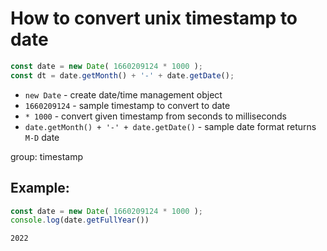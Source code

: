 # How to convert unix timestamp to date

```js
const date = new Date( 1660209124 * 1000 );
const dt = date.getMonth() + '-' + date.getDate();
```

- `new Date` - create date/time management object
- `1660209124` - sample timestamp to convert to date
- `* 1000` - convert given timestamp from seconds to milliseconds
- `date.getMonth() + '-' + date.getDate()` - sample date format returns `M-D` date

group: timestamp

## Example: 
```js
const date = new Date( 1660209124 * 1000 );
console.log(date.getFullYear())
```
```
2022

```

